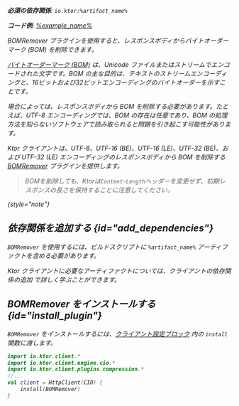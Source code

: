 [//]: # (title: BOMリムーバー)

<var name="artifact_name" value="ktor-client-bom-remover"/>
<primary-label ref="client-plugin"/>

<tldr>
<p>
<b>必須の依存関係</b>: <code>io.ktor:%artifact_name%</code>
</p>
<var name="example_name" value="client-bom-remover"/>
<p>
    <b>コード例</b>:
    <a href="https://github.com/ktorio/ktor-documentation/tree/%ktor_version%/codeSnippets/snippets/%example_name%">
        %example_name%
    </a>
</p>
</tldr>

<link-summary>
BOMRemover プラグインを使用すると、レスポンスボディからバイトオーダーマーク (BOM) を削除できます。
</link-summary>

[バイトオーダーマーク (BOM)](https://en.wikipedia.org/wiki/Byte_order_mark) は、Unicode ファイルまたはストリームでエンコードされた文字です。BOM の主な目的は、テキストのストリームエンコーディングと、16ビットおよび32ビットエンコーディングのバイトオーダーを示すことです。

場合によっては、レスポンスボディから BOM を削除する必要があります。たとえば、UTF-8 エンコーディングでは、BOM の存在は任意であり、BOM の処理方法を知らないソフトウェアで読み取られると問題を引き起こす可能性があります。

Ktor クライアントは、UTF-8、UTF-16 (BE)、UTF-16 (LE)、UTF-32 (BE)、および UTF-32 (LE) エンコーディングのレスポンスボディから BOM を削除する [BOMRemover](https://api.ktor.io/ktor-client/ktor-client-plugins/ktor-client-bom-remover/io.ktor.client.plugins.bomremover/index.html) プラグインを提供します。

> BOMを削除しても、Ktorは`Content-Length`ヘッダーを変更せず、初期レスポンスの長さを保持することに注意してください。
>
{style="note"}

## 依存関係を追加する {id="add_dependencies"}

`BOMRemover` を使用するには、ビルドスクリプトに `%artifact_name%` アーティファクトを含める必要があります。

<Tabs group="languages">
    <TabItem title="Gradle (Kotlin)" group-key="kotlin">
        <code-block lang="Kotlin" code="            implementation(&quot;io.ktor:%artifact_name%:$ktor_version&quot;)"/>
    </TabItem>
    <TabItem title="Gradle (Groovy)" group-key="groovy">
        <code-block lang="Groovy" code="            implementation &quot;io.ktor:%artifact_name%:$ktor_version&quot;"/>
    </TabItem>
    <TabItem title="Maven" group-key="maven">
        <code-block lang="XML" code="            &lt;dependency&gt;&#10;                &lt;groupId&gt;io.ktor&lt;/groupId&gt;&#10;                &lt;artifactId&gt;%artifact_name%-jvm&lt;/artifactId&gt;&#10;                &lt;version&gt;${ktor_version}&lt;/version&gt;&#10;            &lt;/dependency&gt;"/>
    </TabItem>
</Tabs>
<p>
    Ktor クライアントに必要なアーティファクトについては、<Links href="/ktor/client-dependencies" summary="既存のプロジェクトにクライアントの依存関係を追加する方法を学ぶ。">クライアントの依存関係の追加</Links> で詳しく学ぶことができます。
</p>

## BOMRemover をインストールする {id="install_plugin"}

`BOMRemover` をインストールするには、[クライアント設定ブロック](client-create-and-configure.md#configure-client) 内の `install` 関数に渡します。

```kotlin
import io.ktor.client.*
import io.ktor.client.engine.cio.*
import io.ktor.client.plugins.compression.*
//...
val client = HttpClient(CIO) {
    install(BOMRemover)
}